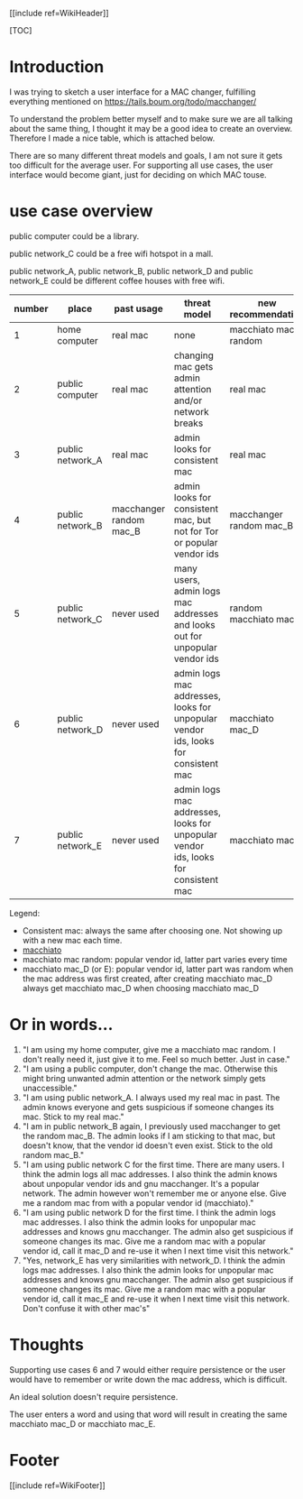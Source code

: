[[include ref=WikiHeader]]

[TOC]

# Introduction

I was trying to sketch a user interface for a MAC changer, fulfilling everything mentioned on https://tails.boum.org/todo/macchanger/

To understand the problem better myself and to make sure we are all talking about the same thing, I thought it may be a good idea to create an overview. Therefore I made a nice table, which is attached below. 

There are so many different threat models and goals, I am not sure it gets too difficult for the average user. For supporting all use cases, the user interface would become giant, just for deciding on which MAC touse.

# use case overview
public computer could be a library.

public network_C could be a free wifi hotspot in a mall.

public network_A, public network_B, public network_D and public network_E could be different coffee houses with free wifi.

number | place | past usage | threat model | new recommendation
------------- | ------------- | ------------- | ------------- | -------------
1 | home computer | real mac | none | macchiato mac random
2 | public computer | real mac | changing mac gets admin attention and/or network breaks | real mac
3 | public network_A | real mac | admin looks for consistent mac | real mac
4 | public network_B | macchanger random mac_B | admin looks for consistent mac, but not for Tor or popular vendor ids | macchanger random mac_B
5 | public network_C | never used | many users, admin logs mac addresses and looks out for unpopular vendor ids | random macchiato mac
6 | public network_D | never used | admin logs mac addresses, looks for unpopular vendor ids, looks for consistent mac | macchiato mac_D
7 | public network_E | never used | admin logs mac addresses, looks for unpopular vendor ids, looks for consistent mac | macchiato mac_E

Legend:

* Consistent mac: always the same after choosing one. Not showing up with a new mac each time.
* [macchiato](https://github.com/EtiennePerot/macchiato)
* macchiato mac random: popular vendor id, latter part varies every time
* macchiato mac_D (or E): popular vendor id, latter part was random when the mac address was first created, after creating macchiato mac_D always get macchiato mac_D when choosing macchiato mac_D

# Or in words...

1. "I am using my home computer, give me a macchiato mac random. I don't really need it, just give it to me. Feel so much better. Just in case."
2. "I am using a public computer, don't change the mac. Otherwise this might bring unwanted admin attention or the network simply gets unaccessible."
3. "I am using public network_A. I always used my real mac in past. The admin knows everyone and gets suspicious if someone changes its mac. Stick to my real mac."
4. "I am in public network_B again, I previously used macchanger to get the random mac_B. The admin looks if I am sticking to that mac, but doesn't know, that the vendor id doesn't even exist. Stick to the old random mac_B."
5. "I am using public network C for the first time. There are many users. I think the admin logs all mac addresses. I also think the admin knows about unpopular vendor ids and gnu macchanger. It's a popular network. The admin however won't remember me or anyone else. Give me a random mac from with a popular vendor id (macchiato)."
6. "I am using public network D for the first time. I think the admin logs mac addresses. I also think the admin looks for unpopular mac addresses and knows gnu macchanger. The admin also get suspicious if someone changes its mac. Give me a random mac with a popular vendor id, call it mac_D and re-use it when I next time visit this network."
7. "Yes, network_E has very similarities with network_D. I think the admin logs mac addresses. I also think the admin looks for unpopular mac addresses and knows gnu macchanger. The admin also get suspicious if someone changes its mac. Give me a random mac with a popular vendor id, call it mac_E and re-use it when I next time visit this network. Don't confuse it with other mac's"

# Thoughts
Supporting use cases 6 and 7 would either require persistence or the user would have to remember or write down the mac address, which is difficult.

An ideal solution doesn't require persistence.

The user enters a word and using that word will result in creating the same macchiato mac_D or macchiato mac_E.

# Footer #
[[include ref=WikiFooter]]